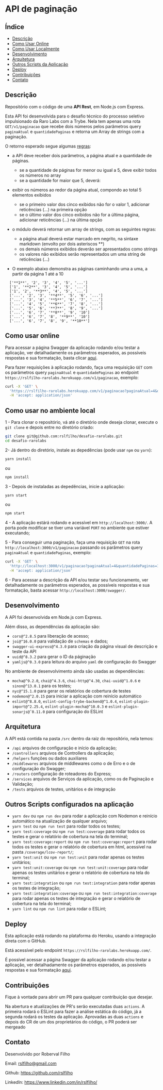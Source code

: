 # API de paginação

## Índice

- [Descrição](#Descrição)
- [Como Usar Online](#Como-Usar-Online)
- [Como Usar Localmente](#Como-usar-no-ambiente-local)
- [Desenvolvimento](#Desenvolvimento)
- [Arquitetura](#Arquitetura)
- [Outros Scripts da Aplicação](#outros-scripts-configurados-na-aplicação)
- [Deploy](#Deploy)
- [Contribuições](#Contribuições)
- [Contato](#Contato)

## Descrição

Repositório com o código de uma **API Rest**, em Node.js com Express.

Esta API foi desenvolvida para o desafio técnico do processo seletivo impulsionado da Raro Labs com a Trybe. 
Nela tem apenas uma rota `GET/v1/paginacao` que recebe dois números pelos parâmetros query `paginaAtual` e `quantidadePaginas` e retorna um Array de strings com a paginação.

O retorno esperado segue algumas [regras](https://git.rarolabs.com.br/-/snippets/308):

- a API deve receber dois parâmetros, a página atual e a quantidade de páginas.
  - se a quantidade de páginas for menor ou igual a 5, deve exibir todos os números no array
  - se a quantidade for maior que 5, deverá:

- exibir os números ao redor da página atual, compondo ao total 5 elementos exibidos
  - se o primeiro valor dos cinco exibidos não for o valor 1, adicionar reticências (...) na primeira opção
  - se o último valor dos cinco exibidos não for a última página, adicionar reticências (...) na última opção

- o módulo deverá retornar um array de strings, com as seguintes regras:
  - a página atual deverá estar marcado em negrito, na sintaxe markdown (envolto por dois asteriscos **)
  - os demais números exibidos deverão ser apresentados como strings
  - os valores não exibidos serão representados um uma string de reticências (...)
  
- O exemplo abaixo demonstra as páginas caminhando uma a uma, a partir da página 1 até a 10

```javascrip
  ['**1**', '2', '3', '4', '5', '...']
  ['1', '**2**', '3', '4', '5', '...']
  ['1', '2', '**3**', '4', '5', '...']
  ['...', '2', '3', '**4**', '5', '6', '...']
  ['...', '3', '4', '**5**', '6', '7', '...']
  ['...', '4', '5', '**6**', '7', '8', '...']
  ['...', '5', '6', '**7**', '8', '9', '...']
  ['...', '6', '7', '**8**', '9', '10']
  ['...', '6', '7', '8', '**9**', '10']
  ['...', '6', '7', '8', '9', '**10**']
```

## Como usar online

Para acessar a página Swagger da aplicação rodando e/ou testar a aplicação, ver detalhadamente os parâmetros esperados, as possíveis respostas e sua formatação, basta clicar [aqui](https://rslfilho-rarolabs.herokuapp.com/swagger/).

Para fazer requisições à aplicação rodando, faça uma requisição `GET` com os parâmetros query `paginaAtual` e `quantidadePaginas` ao endpoint `https://rslfilho-rarolabs.herokuapp.com/v1/paginacao`, exemplo:

```bash
curl -X 'GET' \
  'https://rslfilho-rarolabs.herokuapp.com/v1/paginacao?paginaAtual=4&quantidadePaginas=10' \
  -H 'accept: application/json'
```

## Como usar no ambiente local

1 - Para clonar o repositório, vá até o diretório onde deseja clonar, execute o `git clone` e depois entre no diretório criado:

```bash
git clone git@github.com:rslfilho/desafio-rarolabs.git
cd desafio-rarolabs
```

2- Já dentro do diretório, instale as depedências (pode usar `npm` ou `yarn`):

```bash
yarn install
```
ou
```bash
npm install
```

3 - Depois de instaladas as depedências, inicie a aplicação:

```bash
yarn start
```
ou
```bash
npm start
```

4 - A aplicação estárá rodando e acessível em `http://localhost:3000/`. A porta pode modificar se tiver uma variável `PORT` no ambiente que estiver executando;

5 - Para conseguir uma paginação, faça uma requisição `GET` na rota `http://localhost:3000/v1/paginacao` passando os parâmetros query `paginaAtual` e `quantidadePaginas`, exemplo:

```bash
curl -X 'GET' \
  'http://localhost:3000/v1/paginacao?paginaAtual=4&quantidadePaginas=10' \
  -H 'accept: application/json'
```

6 - Para acessar a descrição da API e/ou testar seu funcionamento, ver detalhadamente os parâmetros esperados, as possíveis respostas e sua formatação, basta acessar `http://localhost:3000/swagger/`.

## Desenvolvimento

A API foi desenvolvida em Node.js com Express.

Além disso, as dependências da aplicação são:

- `cors@^2.8.5` para liberação de acesso;
- `joi@^16.0.0` para validação de `schemas` e dados;
- `swagger-ui-express@^4.3.0` para criação da página visual de descrição e teste da API
- `uuid@^8.3.2` para gerar o ID da páginação
- `yamljs@^0.3.0` para leitura do arquivo `yaml` de configuração do Swagger

No ambiente de desenvolvimento ainda são usadas as dependências:

- `mocha@^9.2.0`, `chai@^4.3.6`, `chai-http@^4.30`, `chai-uuid@^1.0.6` e `sinon@^13.0.1` para os testes;
- `nyc@^15.1.0` para gerar os relatórios de cobertura de testes
- `nodemon@^2.0.15` para iniciar a aplicação com reinício automático
- `eslint@^8.8.0`, `eslint-config-trybe-backend@^1.0.4`, `eslint-plugin-import@^2.25.4`, `eslint-plugin-mocha@^10.0.3` e `eslint-plugin-sonarjs@ˆ0.11.0` para configuração do ESLint

## Arquitetura

A API está contida na pasta `/src` dentro da raiz do repositório, nela temos:

- `/api` arquivos de configuração e início da aplicação;
- `/controllers` arquivos de Controllers da aplicação;
- `/helpers` funções ou dados auxiliares
- `/middlewares` arquivos de middlewares como o de Erro e o de configuração do Swagger;
- `/routers` configuração de roteadores do Express;
- `/services` arquivos de Serviços da aplicação, como os de Paginação e Validação;
- `/tests` arquivos de testes, unitários e de integração

## Outros Scripts configurados na aplicação

* `yarn dev` ou `npm run dev` para rodar a aplicação com Nodemon e reinício automático na atualização de qualquer arquivo;
* `yarn test` ou `npm run test` para rodar todos os testes;
* `yarn test:coverage` ou `npm run test:coverage` para rodar todos os testes e gerar o relatório de cobertura na tela do terminal;
* `yarn test:coverage:report` ou `npm run test:coverage:report` para rodar todos os testes e gerar o relatório de cobertura em html, acessível na pasta `/coverage/lcov-report/`;
* `yarn test:unit` ou `npm run test:unit` para rodar apenas os testes unitários;
* `yarn test:unit:coverage` ou `npm run test:unit:coverage` para rodar apenas os testes unitários e gerar o relatório de cobertura na tela do terminal;
* `yarn test:integration` ou `npm run test:integration` para rodar apenas os testes de integração;
* `yarn test:integration:coverage` ou `npm run test:integration:coverage` para rodar apenas os testes de integração e gerar o relatório de cobertura na tela do terminal;
* `yarn lint` ou `npm run lint` para rodar o ESLint;

## Deploy

Esta aplicação está rodando na plataforma do Heroku, usando a integração direta com o GitHub.

Está acessível pelo endpoint `https://rslfilho-rarolabs.herokuapp.com/`.

É possível acessar a página Swagger da aplicação rodando e/ou testar a aplicação, ver detalhadamente os parâmetros esperados, as possíveis respostas e sua formatação [aqui](https://g3-deliveryapp-backend.herokuapp.com/swagger/).

## Contribuições

Fique à vontade para abrir um PR para qualquer contribuição que desejar. 

Na abertura e atualizações de PR's serão executadas duas `actions`. 
A primeira rodará o ESLint para fazer a análise estática do código, já a segunda rodará os testes da aplicação.
Aprovadas as duas `actions` e depois do CR de um dos proprietários do código, o PR poderá ser mergeado

## Contato

Desenvolvido por Roberval Filho

Email: rslfilho@gmail.com

Github: https://github.com/rslfilho

LinkedIn: https://www.linkedin.com/in/rslfilho/
